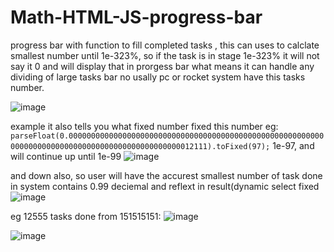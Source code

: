 # Math-HTML-JS-progress-bar
progress bar with function to fill completed tasks , this can uses to calclate smallest number until 1e-323%, so if the task is in stage 1e-323% it will not say it 0 and will display that in prorgess bar what means it can handle any dividing of large tasks bar no usally pc or rocket system have this tasks number.


![image](https://github.com/MahmoudHegazi/Math-HTML-JS-progress-bar/assets/55125302/19494057-32c7-4e3a-b8ae-d2173770567c)

example it also tells you what fixed number fixed this number eg: ```parseFloat(0.00000000000000000000000000000000000000000000000000000000000000000000000000000000000000000000000012111).toFixed(97);``` 1e-97, and will continue up until 1e-99
![image](https://github.com/MahmoudHegazi/Math-HTML-JS-progress-bar/assets/55125302/7d275d19-0f10-402f-86f2-bfe69f5647b5)

and down also, so user will have the accurest smallest number of task done in system contains 0.99 deciemal and reflext in result(dynamic select fixed 
![image](https://github.com/MahmoudHegazi/Math-HTML-JS-progress-bar/assets/55125302/16a77293-088a-4f1b-afc1-abe9d3e01e40)


eg 12555 tasks done from 151515151:
![image](https://github.com/MahmoudHegazi/Math-HTML-JS-progress-bar/assets/55125302/a793b0ac-4ec3-4125-bad1-71b38e4a0c3c)

![image](https://github.com/MahmoudHegazi/Math-HTML-JS-progress-bar/assets/55125302/ce2d775f-539a-4dee-9c6a-9032f7161a65)
